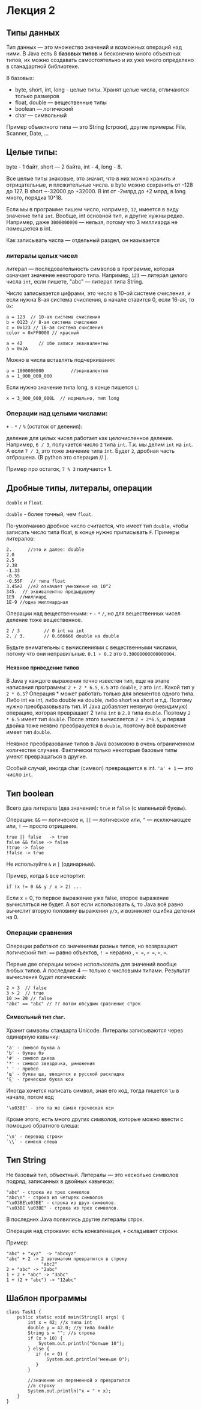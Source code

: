 # Лекция 2

## Типы данных

Тип данных — это множество значений и возможных операций над ними.
В Java есть 8 **базовых типов** и бесконечно много объектных типов, их можно создавать самостоятельно и их уже много определено в станадартной библиотеке.

8 базовых:

* byte, short, int, long - целые типы. Хранят целые числа, отличаются только размеров
* float, double — вещественные типы
* boolean — логический
* char — символьный

Пример объектного типа — это String (строки), другие примеры: File, Scanner, Date, ...

## Целые типы:

byte - 1 байт, short — 2 байта, int - 4, long - 8.

Все целые типы знаковые, это значит, что в них можно хранить и отрицательные, и пложительные числа. в byte можно сохранить от -128 до 127.
В short ~-32000 до +32000. В int от -2млрд до 
+2 млрд, в long много, порядка 10^18.

Если мы в программе пишем число, например, `12`, имеется в виду значение типа `int`. Вообще, int основной тип, и другие нужны редко.
Например, даже `3000000000` — нельзя, потому что 3 миллиарда не помещается в int.

Как записывать числа — отдельный раздел, он называется

### литералы целых чисел
литерал — последовательность символов в программе,
которая означает значение некоторого типа.
Например, `123` — литерал целого числа `int`, если пишете, "abc" — литерал типа String.

Число записывается цифрами, это число в 10-ой системе счисления, и если нужна 8-ая система
счисления, в начале ставится 0, если 16-ая, то `0x`:
```
a = 123  // 10-ая система счисления
b = 0123 // 8-ая система счисления
с = 0x123 // 16-ая система счисления
color = 0xFF0000 // красный

a = 42      // обе записи эквивалентны
a = 0x2A
```

Можно в числа вставлять подчеркивания:

```
a = 1000000000          //эквивалентно
a = 1_000_000_000
```

Если нужно значение типа long, в конце пишется `L`:

```
x = 3_000_000_000L  // нормально, тип long
```

### Операции над целыми числами:

`+` `-` `*` `/` `%` (остаток от деления):

деление для целых чисел работает как целочисленное деление. Например, `6 / 3`, получается число `2` типа `int`. Т.к. мы делим `int` на `int`. А если `7 / 3`, это тоже значение типа `int`. Будет `2`, дробная часть отброшена. (В python это операция // ).

Пример про остаток, `7 % 3` получается 1.

## Дробные типы, литералы, операции
`double` и `float`.

`double` - более точный, чем `float`.

По-умолчанию дробное число
считается, что имеет тип `double`, чтобы записать число типа float, в конце нужно приписывать `F`. Примеры литералов:

```
2.      //это и далее: double
2.0
2.5
2.38
-1.33
-0.55
-0.55F   // типа float
3.45e2  //e2 означает умножение на 10^2
345.  // эквивалентно предыдущему
1E9  //миллиард
1E-9 //одна миллиардная
```

Операции над вещественными: `+` `-` `*` `/`, но для вещественных чисел деление тоже вещественное.

```
2 / 3         // 0 int на int
2. / 3.       // 0.666666 double на double
```

Будьте внимательны с вычислениями с вещественными числами, потому что они неправильные.
`0.1 + 0.2` это `0.30000000000000004`.

#### Неявное приведение типов

В Java у каждого выражения точно известен тип, еще на этапе написания программы:
`2 + 2 * 6.5`, `6.5` это `double`, `2` это `int`. Какой тип у `2 * 6.5`? Операция * может работать только для элементов одного типа. Либо int на int, либо double на double, либо short на short и т.д. Поэтому нужно преобразовывать тип. И Java добавляет неявную
(невидимую) операцию, которая превращает 2 типа `int` в `2.0` типа `double`. Поэтому `2 * 6.5` имеет тип `double`. После этого вычисляется `2 + 2*6.5`, и первая двойка тоже неявно преобразуется в `double`, поэтому всё выражение имеет тип `double`.

Неявное преобразование типов в Java возможно в очень ограниченном количестве случаев. Фактически только некоторые базовые типы умеют превращаться в другие.

Особый случай, иногда char (символ) превращается в int. `'a' + 1` — это число `int`.

## Тип boolean

Всего два литерала (два значения): `true` и `false` (с маленькой буквы).

Операции: `&&` — логическое и, `||` — логическое или, `^` — исключающее или, `!` — просто отрицание.

```
true || false   -> true
false && false -> false
!true -> false
!false -> true
```

Не используйте `&` и `|` (одинарные).

Пример, когда `&` все испортит:

```
if (x != 0 && y / x > 2) ...
```

Если x = 0, то первое выражение уже false, второе выражение вычисляться не будет.
А вот если использовать `&`, то Java всё равно вычислит вторую половину выражения `y/x`, и возникнет ошибка деления на 0.

### Операции сравнения

Операции работают со значениями разных типов,
но возвращают логический тип: `==` равно объектов, `! =` неравно ,  `< =`, `> =`, `<`, `>`.

Первые две операции можно использовать для значений вообще любых типов. А последние 4 — только с числовыми типами. Результат вычисления будет логический:

```
2 > 3  // false
3 > 2  // true
10 >= 20 // false
"abc" == "abc" // ?? потом обсудим сравнение строк
```

#### Символьный тип `char`.

Хранит символы стандарта Unicode. Литералы записываются через одинарную кавычку:

```
'a' - символ буква а
'b' - буква бэ
'#' - символ диеза
'*' - символ звездочка, умножения
' ' - пробел
'щ' - буква ща, вводится в русской раскладке
'ξ' - греческая буква кси
```

Иногда хочется написать символ, зная его код, тогда пишется `\u` в начале, потом код
```
'\u03BE' - это та же самая греческая кси
```

Кроме этого, есть много других символов, которые можно ввести с помощью обратного слеша:

```
'\n' - перевод строки
`\\` - символ слеша
```

## Тип String

Не базовый тип, объектный. Литералы — это несколько символов подряд, записанных в двойных кавычках:

```
"abc" - строка из трех символов
"abc\n" - строка из четырех символов
"\u03BE\u03BE" - строка из двух символов.
"\u03BE \u03BE" - строка из трех символов.  
```

В последних Java появились другие литералы строк.

Операция над строками: есть конкатенация, `+` складывает строки.

Пример:

```
"abc" + "xyz"  -> "abcxyz"
"abc" + 2 -> 2 автоматом превратится в строку
             "abc2"
2 + "abc" -> "2abc"
1 + 2 + "abc" -> "3abc"
1 + (2 + "abc") -> "12abc"
```

## Шаблон программы

```
class Task1 {
    public static void main(String[] args) {
        int x = 42; //x типа int
        double y = 42.0; //y типа double
        String s = ""; //s строка
        if (x > 10) {
            System.out.println("больше 10");
        } else {
           if (x < 0) {
               System.out.println("меньше 0");
           }
        }
        
        //значение из переменной x превратится
        //в строку
        System.out.println("x = " + x);
    }
}
```
